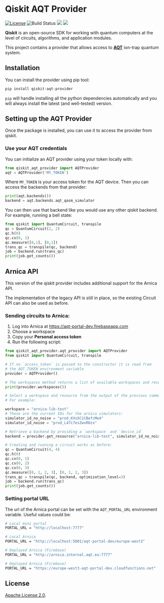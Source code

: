 # Qiskit AQT Provider

[![License](https://img.shields.io/github/license/Qiskit-Partners/qiskit-aqt-provider.svg?style=popout-square)](https://opensource.org/licenses/Apache-2.0)
![Build Status](https://github.com/Qiskit-Partners/qiskit-aqt-provider/actions/workflows/main.yml/badge.svg?branch=master)
[![](https://img.shields.io/github/release/Qiskit-Partners/qiskit-aqt-provider.svg?style=popout-square)](https://github.com/Qiskit-Partners/qiskit-aqt-provider/releases)
[![](https://img.shields.io/pypi/dm/qiskit-aqt-provider.svg?style=popout-square)](https://pypi.org/project/qiskit-aqt-provider/)

**Qiskit** is an open-source SDK for working with quantum computers at the level of circuits, algorithms, and application modules.


This project contains a provider that allows access to **[AQT]** ion-trap quantum
system.

## Installation

You can install the provider using pip tool:

```bash
pip install qiskit-aqt-provider
```

`pip` will handle installing all the python dependencies automatically and you
will always install the  latest (and well-tested) version.

## Setting up the AQT Provider

Once the package is installed, you can use it to access the provider from
qiskit.

### Use your AQT credentials

You can initialize an AQT provider using your token locally with:

```python
from qiskit_aqt_provider import AQTProvider
aqt = AQTProvider('MY_TOKEN')
```

Where `MY_TOKEN` is your access token for the AQT device. Then you can access
the backends from that provider:

```python
print(aqt.backends())
backend = aqt.backends.aqt_qasm_simulator
```

You can then use that backend like you would use any other qiskit backend. For
example, running a bell state:

```python
from qiskit import QuantumCircuit, transpile
qc = QuantumCircuit(2, 2)
qc.h(0)
qc.cx(0, 1)
qc.measure([0,1], [0,1])
trans_qc = transpile(qc, backend)
job = backend.run(trans_qc)
print(job.get_counts())
```

## Arnica API

This version of the qiskit provider includes additional support for the Arnica API.

The implementation of the legacy API is still in place, so the existing Circuit API can
also be used as before.


### Sending circuits to Arnica:

1. Log into Arnica at https://aqt-portal-dev.firebaseapp.com
2. Choose a workspace
3. Copy your **Personal access token**
4. Run the following script:

```python
from qiskit_aqt_provider.aqt_provider import AQTProvider
from qiskit import QuantumCircuit, transpile

# If no `access_token` is passed to the constructor it is read from
# the AQT_TOKEN environment variable
provider = AQTProvider()

# The workspaces method returns a list of available workspaces and resources.
print(provider.workspaces())

# Select a workspace and resource from the output of the previous command:
# For example:

workspace = "arnica-lib-test"
# These are the current IDs for the arnica simulators:
simulator_id_no_noise = "prod_KVxXC1CBefcMe4"
simulator_id_noise = "prod_L47c7esZwxR0zx"

# Retrieve a backend by providing a `workspace` and `device_id`
backend = provider.get_resource("arnica-lib-test", simulator_id_no_noise)

# Creating and running a circuit works as before:
qc = QuantumCircuit(4, 4)
qc.h(0)
qc.cx(0, 1)
qc.cx(0, 2)
qc.cx(0, 3)
qc.measure([0, 1, 2, 3], [0, 1, 2, 3])
trans_qc = transpile(qc, backend, optimization_level=3)
job = backend.run(trans_qc)
print(job.get_counts())
```

### Setting portal URL

The url of the Arnica portal can be set with the `AQT_PORTAL_URL` environment variable.
Useful values could be:

```bash
# Local mini portal
PORTAL_URL = "http://localhost:7777"

# Local Arnica
PORTAL_URL = "http://localhost:5001/aqt-portal-dev/europe-west3"

# Deployed Arnica (Firebase)
PORTAL_URL = "http://arnica.internal.aqt.eu:7777"

# Deployed Arnica (Firebase)
PORTAL_URL = "https://europe-west3-aqt-portal-dev.cloudfunctions.net"

```

## License

[Apache License 2.0].

[AQT]: https://www.aqt.eu/
[Apache License 2.0]: https://github.com/qiskit-community/qiskit-aqt-provider/blob/master/LICENSE.txt
